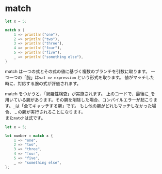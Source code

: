 # match

```Rust
let x = 5;

match x {
    1 => println!("one"),
    2 => println!("two"),
    3 => println!("three"),
    4 => println!("four"),
    5 => println!("five"),
    _ => println!("something else"),
}
```
match は一つの式とその式の値に基づく複数のブランチを引数に取ります。 一つ一つの「腕」は`val => expression` という形式を取ります。 値がマッチした時に、対応する腕の式が評価されます。

match をつかうと、「網羅性検査」が実施されます。 上のコードで、最後に`_`を用いている腕があります。その腕を削除した場合、コンパイルエラーが起こります。`_`は「全てキャッチする腕」です。 もし他の腕がどれもマッチしなかった場合、 _ の腕が実行されることになります。  
また`match`は式です。
```Rust
let x = 5;

let number = match x {
    1 => "one",
    2 => "two",
    3 => "three",
    4 => "four",
    5 => "five",
    _ => "something else",
};
```
